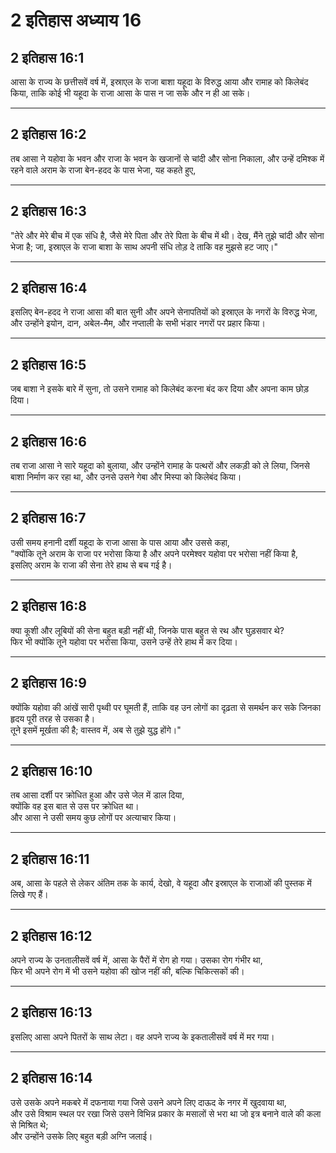 # 2 इतिहास अध्याय 16

## 2 इतिहास 16:1

आसा के राज्य के छत्तीसवें वर्ष में, इस्राएल के राजा बाशा यहूदा के विरुद्ध आया और रामाह को किलेबंद किया, ताकि कोई भी यहूदा के राजा आसा के पास न जा सके और न ही आ सके।

---

## 2 इतिहास 16:2

तब आसा ने यहोवा के भवन और राजा के भवन के खजानों से चांदी और सोना निकाला, और उन्हें दमिश्क में रहने वाले अराम के राजा बेन-हदद के पास भेजा, यह कहते हुए,

---

## 2 इतिहास 16:3

"तेरे और मेरे बीच में एक संधि है, जैसे मेरे पिता और तेरे पिता के बीच में थी। देख, मैंने तुझे चांदी और सोना भेजा है; जा, इस्राएल के राजा बाशा के साथ अपनी संधि तोड़ दे ताकि वह मुझसे हट जाए।"

---

## 2 इतिहास 16:4

इसलिए बेन-हदद ने राजा आसा की बात सुनी और अपने सेनापतियों को इस्राएल के नगरों के विरुद्ध भेजा, और उन्होंने इयोन, दान, अबेल-मैम, और नप्ताली के सभी भंडार नगरों पर प्रहार किया।

---

## 2 इतिहास 16:5

जब बाशा ने इसके बारे में सुना, तो उसने रामाह को किलेबंद करना बंद कर दिया और अपना काम छोड़ दिया।

---

## 2 इतिहास 16:6

तब राजा आसा ने सारे यहूदा को बुलाया, और उन्होंने रामाह के पत्थरों और लकड़ी को ले लिया, जिनसे बाशा निर्माण कर रहा था, और उनसे उसने गेबा और मिस्पा को किलेबंद किया।

---

## 2 इतिहास 16:7

उसी समय हनानी दर्शी यहूदा के राजा आसा के पास आया और उससे कहा,  
"क्योंकि तूने अराम के राजा पर भरोसा किया है और अपने परमेश्वर यहोवा पर भरोसा नहीं किया है,  
इसलिए अराम के राजा की सेना तेरे हाथ से बच गई है।

---

## 2 इतिहास 16:8

क्या कूशी और लूबियों की सेना बहुत बड़ी नहीं थी, जिनके पास बहुत से रथ और घुड़सवार थे?  
फिर भी क्योंकि तूने यहोवा पर भरोसा किया, उसने उन्हें तेरे हाथ में कर दिया।

---

## 2 इतिहास 16:9

क्योंकि यहोवा की आंखें सारी पृथ्वी पर घूमती हैं, ताकि वह उन लोगों का दृढ़ता से समर्थन कर सके जिनका हृदय पूरी तरह से उसका है।  
तूने इसमें मूर्खता की है; वास्तव में, अब से तुझे युद्ध होंगे।"

---

## 2 इतिहास 16:10

तब आसा दर्शी पर क्रोधित हुआ और उसे जेल में डाल दिया,  
क्योंकि वह इस बात से उस पर क्रोधित था।  
और आसा ने उसी समय कुछ लोगों पर अत्याचार किया।

---

## 2 इतिहास 16:11

अब, आसा के पहले से लेकर अंतिम तक के कार्य, देखो, वे यहूदा और इस्राएल के राजाओं की पुस्तक में लिखे गए हैं।

---

## 2 इतिहास 16:12

अपने राज्य के उनतालीसवें वर्ष में, आसा के पैरों में रोग हो गया। उसका रोग गंभीर था,  
फिर भी अपने रोग में भी उसने यहोवा की खोज नहीं की, बल्कि चिकित्सकों की।

---

## 2 इतिहास 16:13

इसलिए आसा अपने पितरों के साथ लेटा। वह अपने राज्य के इकतालीसवें वर्ष में मर गया।

---

## 2 इतिहास 16:14

उसे उसके अपने मकबरे में दफनाया गया जिसे उसने अपने लिए दाऊद के नगर में खुदवाया था,  
और उसे विश्राम स्थल पर रखा जिसे उसने विभिन्न प्रकार के मसालों से भरा था जो इत्र बनाने वाले की कला से मिश्रित थे;  
और उन्होंने उसके लिए बहुत बड़ी अग्नि जलाई।
